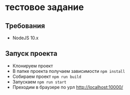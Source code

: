 # тестовое задание


## Требования

- NodeJS 10.x

## Запуск проекта

- Клонируем проект
- В папке проекта получаем зависимости
`
npm install
`
- Собираем проект
`
npm run build
`
- Запускаем
`
npm run start
`
- Преходим в браузере по урл [http://localhost:10000/](http://localhost:10000/)
